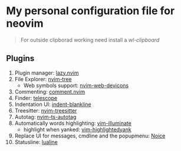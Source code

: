 # My personal configuration file for neovim

> For outside clipborad working need install a *wl-clipboard*

## Plugins
1. Plugin manager: [lazy.nvim](https://github.com/folke/lazy.nvim)
2. File Explorer: [nvim-tree](https://github.com/nvim-tree/nvim-tree.lua)
    - Web symbols support: [nvim-web-devicons](https://github.com/nvim-tree/nvim-web-devicons)
3. Commenting: [comment.nvim](https://github.com/numToStr/Comment.nvim)
4. Finder: [telescope](https://github.com/nvim-telescope/telescope.nvim)
5. Indentation UI: [indent-blankline](https://github.com/lukas-reineke/indent-blankline.nvim)
6. Treesitter: [nvim-treesitter](https://github.com/nvim-treesitter/nvim-treesitter)
7. Autotag: [nvim-ts-autotag](https://github.com/windwp/nvim-ts-autotag)
8. Automatically words highlighting: [vim-illuminate](https://github.com/RRethy/vim-illuminate)
    - highlight when yanked: [vim-highlightedyank](https://github.com/machakann/vim-highlightedyank)
9. Replace UI for messages, cmdline and the popupmenu: [Noice](https://github.com/folke/noice.nvim)
10. Statusline: [lualine](https://github.com/nvim-lualine/lualine.nvim)
